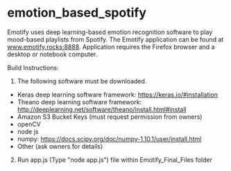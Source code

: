 # emotion_based_spotify

Emotify uses deep learning-based emotion recognition software to play mood-based playlists from Spotify.  The Emotify application can be found at www.emotify.rocks:8888.  Application requires the Firefox browser and a desktop or notebook computer.

Build Instructions:

1) The following software must be downloaded.
  - Keras deep learning software framework: https://keras.io/#installation
  - Theano deep learning software framework: http://deeplearning.net/software/theano/install.html#install
  - Amazon S3 Bucket Keys (must request permission from owners)
  - openCV
  - node js
  - numpy: https://docs.scipy.org/doc/numpy-1.10.1/user/install.html
  - Other (ask owners for details)

2) Run app.js (Type "node app.js") file within Emotify_Final_Files folder

